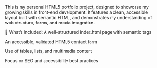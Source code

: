 This is my personal HTML5 portfolio project, designed to showcase my growing skills in front-end development. It features a clean, accessible layout built with semantic HTML, and demonstrates my understanding of web structure, forms, and media integration.

🚀 What’s Included:
A well-structured index.html page with semantic tags

An accessible, validated HTML5 contact form

Use of tables, lists, and multimedia content

Focus on SEO and accessibility best practices
